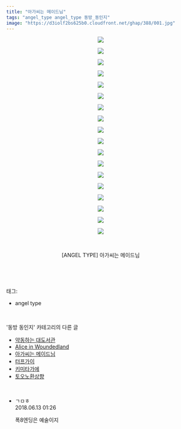 ```yaml
---
title: "아가씨는 메이드님"
tags: "angel_type angel_type 동방_동인지"
image: "https://d3iolf2bs625b0.cloudfront.net/ghap/388/001.jpg"
---
```

<div class="article">
<p style="text-align: center; clear: none; float: none;"><img src="{{ site.imgserver3 }}/ghap/388/001.jpg"/></p>
<p style="text-align: center; clear: none; float: none;"><img src="{{ site.imgserver3 }}/ghap/388/002.jpg"/></p>
<p style="text-align: center; clear: none; float: none;"><img src="{{ site.imgserver3 }}/ghap/388/003.jpg"/></p>
<p style="text-align: center; clear: none; float: none;"><img src="{{ site.imgserver3 }}/ghap/388/004.jpg"/></p>
<p style="text-align: center; clear: none; float: none;"><img src="{{ site.imgserver3 }}/ghap/388/005.jpg"/></p>
<p style="text-align: center; clear: none; float: none;"><img src="{{ site.imgserver3 }}/ghap/388/006.jpg"/></p>
<p style="text-align: center; clear: none; float: none;"><img src="{{ site.imgserver3 }}/ghap/388/007.jpg"/></p>
<p style="text-align: center; clear: none; float: none;"><img src="{{ site.imgserver3 }}/ghap/388/008.jpg"/></p>
<p style="text-align: center; clear: none; float: none;"><img src="{{ site.imgserver3 }}/ghap/388/009.jpg"/></p>
<p style="text-align: center; clear: none; float: none;"><img src="{{ site.imgserver3 }}/ghap/388/010.jpg"/></p>
<p style="text-align: center; clear: none; float: none;"><img src="{{ site.imgserver3 }}/ghap/388/011.jpg"/></p>
<p style="text-align: center; clear: none; float: none;"><img src="{{ site.imgserver3 }}/ghap/388/012.jpg"/></p>
<p style="text-align: center; clear: none; float: none;"><img src="{{ site.imgserver3 }}/ghap/388/013.jpg"/></p>
<p style="text-align: center; clear: none; float: none;"><img src="{{ site.imgserver3 }}/ghap/388/014.jpg"/></p>
<p style="text-align: center; clear: none; float: none;"><img src="{{ site.imgserver3 }}/ghap/388/015.jpg"/></p>
<p style="text-align: center; clear: none; float: none;"><img src="{{ site.imgserver3 }}/ghap/388/016.jpg"/></p>
<p style="text-align: center; clear: none; float: none;"><img src="{{ site.imgserver3 }}/ghap/388/017.jpg"/></p>
<p style="text-align: center; clear: none; float: none;"><img src="{{ site.imgserver3 }}/ghap/388/018.jpg"/></p>
<p style="text-align: center; clear: none; float: none;"><br/></p>
<p style="text-align: center; clear: none; float: none;">[ANGEL TYPE] 아가씨는 메이드님</p>
<p><br/></p>
</div><br/>
<div class="tagTrail">
<p>태그: </p>
<ul>
<li>angel type</li>
</ul>
</div><br/>
<div class="another">
<p>'동방 동인지' 카테고리의 다른 글</p>
<ul>
<li><a href="/ghap_390">약동하는 대도서관</a></li>
<li><a href="/ghap_389">Alice in Woundedland</a></li>
<li><a href="/ghap_388">아가씨는 메이드님</a></li>
<li><a href="/ghap_387">터프가이</a></li>
<li><a href="/ghap_386">키미타가에</a></li>
<li><a href="/ghap_385">토오노환상향</a></li>
</ul>
</div><br/>
<div class="cb_module cb_fluid">
<div class="cb_wrt cb_profile">
<div class="comment">
<ul>
<li class="cb_thumb_off" id="comment15269901">
<div class="cb_comment_area">
<div class="cb_info_area">
<div class="cb_section">
<span class="cb_nick_name">ㄱㅁㅎ</span>
</div>
<div class="cb_section">
<span class="cb_date">2018.06.13 01:26 </span>
</div>
</div>
<div class="cb_dsc_comment">
<p class="cb_dsc">
											폭8엔딩은 예술이지
										</p>
</div>
</div></li>
</ul>
</div>
</div><!-- commentList close -->
</div><br/>

